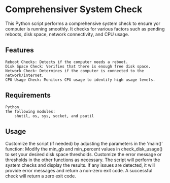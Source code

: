 # Comprehensiver System Check
This Python script performs a comprehensive system check to ensure yor computer is
running smoothly. It checks for various factors such as pending reboots, disk space,
network connectivity, and CPU usage.

## Features
    Reboot Checks: Detects if the computer needs a reboot.
    Disk Space Check: Verifies that there is enough free disk space.
    Network Check: Determines if the computer is connected to the network/internet.
    CPU Usage Check: Monitors CPU usage to identify high usage levels.

## Requirements
    Python
    The following modules:
        shutil, os, sys, socket, and psutil

## Usage
Customize the script (if needed) by adjusting the parameters in the 'main()' function:
    Modify the min_gb and min_percent values in check_disk_usage() to set your desired
        disk space thresholds.
    Customize the error message or thresholds in the other functions as necessary.
The script will perform the system checks and display the results. If any issues are detected, it will provide error messages and return a non-zero exit code. A successful check will return a zero exit code.